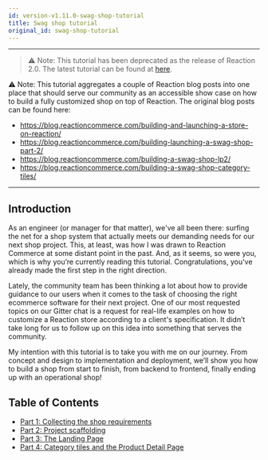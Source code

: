 ```yaml
---
id: version-v1.11.0-swag-shop-tutorial
title: Swag shop tutorial
original_id: swag-shop-tutorial
---
```


---
> ⚠️ Note: This tutorial has been deprecated as the release of Reaction 2.0. The latest tutorial can be found at [here](https://docs.reactioncommerce.com/docs/swag-shop-1).

 ⚠️ Note: This tutorial aggregates a couple of Reaction blog posts into one place that should serve our community as an accessible show case on how to build a fully customized shop on top of Reaction. The original blog posts can be found here:
- <https://blog.reactioncommerce.com/building-and-launching-a-store-on-reaction/>
- <https://blog.reactioncommerce.com/building-launching-a-swag-shop-part-2/>
- <https://blog.reactioncommerce.com/building-a-swag-shop-lp2/>
- <https://blog.reactioncommerce.com/building-a-swag-shop-category-tiles/>
---

## Introduction
As an engineer (or manager for that matter), we've all been there: surfing the net for a shop system that actually meets our demanding needs for our next shop project. This, at least, was how I was drawn to Reaction Commerce at some distant point in the past. And, as it seems, so were you, which is why you’re currently reading this tutorial. Congratulations, you've already made the first step in the right direction.

Lately, the community team has been thinking a lot about how to provide guidance to our users when it comes to the task of choosing the right ecommerce software for their next project. One of our most requested topics on our Gitter chat is a request for real-life examples on how to customize a Reaction store according to a client's specification. It didn’t take long for us to follow up on this idea into something that serves the community.

My intention with this tutorial is to take you with me on our journey. From concept and design to implementation and deployment, we’ll show you how to build a shop from start to finish, from backend to frontend, finally ending up with an operational shop!

## Table of Contents

- [Part 1: Collecting the shop requirements](swag-shop-collecting-requirements)
- [Part 2: Project scaffolding](swag-shop-initialization)
- [Part 3: The Landing Page](swag-shop-landing-page)
- [Part 4: Category tiles and the Product Detail Page](swag-shop-pdp)
